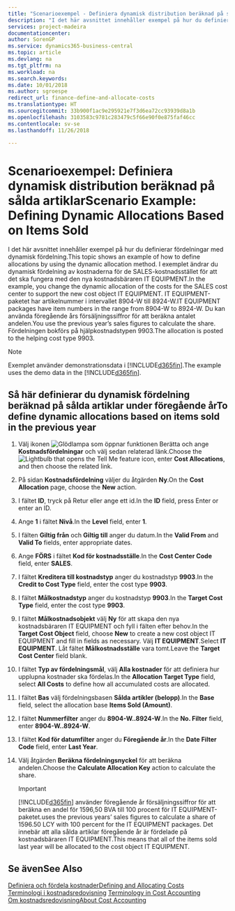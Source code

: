```yaml
---
title: "Scenarioexempel - Definiera dynamisk distribution beräknad på sålda artiklar | Microsoft Docs"
description: "I det här avsnittet innehåller exempel på hur du definierar fördelningar med dynamisk fördelning."
services: project-madeira
documentationcenter: 
author: SorenGP
ms.service: dynamics365-business-central
ms.topic: article
ms.devlang: na
ms.tgt_pltfrm: na
ms.workload: na
ms.search.keywords: 
ms.date: 10/01/2018
ms.author: sgroespe
redirect_url: finance-define-and-allocate-costs
ms.translationtype: HT
ms.sourcegitcommit: 33b900f1ac9e295921e7f3d6ea72cc93939d8a1b
ms.openlocfilehash: 3103583c9781c283479c5f66e90f0e875faf46cc
ms.contentlocale: sv-se
ms.lasthandoff: 11/26/2018

---
```

# <a name="scenario-example-defining-dynamic-allocations-based-on-items-sold"></a><span data-ttu-id="a9e2e-103">Scenarioexempel: Definiera dynamisk distribution beräknad på sålda artiklar</span><span class="sxs-lookup"><span data-stu-id="a9e2e-103">Scenario Example: Defining Dynamic Allocations Based on Items Sold</span></span>
<span data-ttu-id="a9e2e-104">I det här avsnittet innehåller exempel på hur du definierar fördelningar med dynamisk fördelning.</span><span class="sxs-lookup"><span data-stu-id="a9e2e-104">This topic shows an example of how to define allocations by using the dynamic allocation method.</span></span> <span data-ttu-id="a9e2e-105">I exemplet ändrar du dynamisk fördelning av kostnaderna för de SALES-kostnadsstället för att det ska fungera med den nya kostnadsbäraren IT EQUIPMENT.</span><span class="sxs-lookup"><span data-stu-id="a9e2e-105">In the example, you change the dynamic allocation of the costs for the SALES cost center to support the new cost object IT EQUIPMENT.</span></span> <span data-ttu-id="a9e2e-106">IT EQUIPMENT-paketet har artikelnummer i intervallet 8904-W till 8924-W.</span><span class="sxs-lookup"><span data-stu-id="a9e2e-106">IT EQUIPMENT packages have item numbers in the range from 8904-W to 8924-W.</span></span> <span data-ttu-id="a9e2e-107">Du kan använda föregående års försäljningssiffror för att beräkna antalet andelen.</span><span class="sxs-lookup"><span data-stu-id="a9e2e-107">You use the previous year’s sales figures to calculate the share.</span></span> <span data-ttu-id="a9e2e-108">Fördelningen bokförs på hjälpkostnadstypen 9903.</span><span class="sxs-lookup"><span data-stu-id="a9e2e-108">The allocation is posted to the helping cost type 9903.</span></span>  

> [!NOTE]  
>  <span data-ttu-id="a9e2e-109">Exemplet använder demonstrationsdata i [!INCLUDE[d365fin](includes/d365fin_md.md)].</span><span class="sxs-lookup"><span data-stu-id="a9e2e-109">The example uses the demo data in the [!INCLUDE[d365fin](includes/d365fin_md.md)].</span></span>  

## <a name="to-define-dynamic-allocations-based-on-items-sold-in-the-previous-year"></a><span data-ttu-id="a9e2e-110">Så här definierar du dynamisk fördelning beräknad på sålda artiklar under föregående år</span><span class="sxs-lookup"><span data-stu-id="a9e2e-110">To define dynamic allocations based on items sold in the previous year</span></span>  

1.  <span data-ttu-id="a9e2e-111">Välj ikonen ![Glödlampa som öppnar funktionen Berätta](media/ui-search/search_small.png "Berätta vad du vill göra") och ange **Kostnadsfördelningar** och välj sedan relaterad länk.</span><span class="sxs-lookup"><span data-stu-id="a9e2e-111">Choose the ![Lightbulb that opens the Tell Me feature](media/ui-search/search_small.png "Tell me what you want to do") icon, enter **Cost Allocations**, and then choose the related link.</span></span>  
2.  <span data-ttu-id="a9e2e-112">På sidan **Kostnadsfördelning** väljer du åtgärden **Ny**.</span><span class="sxs-lookup"><span data-stu-id="a9e2e-112">On the **Cost Allocation** page, choose the **New** action.</span></span>  
3.  <span data-ttu-id="a9e2e-113">I fältet **ID**, tryck på Retur eller ange ett id.</span><span class="sxs-lookup"><span data-stu-id="a9e2e-113">In the **ID** field, press Enter or enter an ID.</span></span>  
4.  <span data-ttu-id="a9e2e-114">Ange **1** i fältet **Nivå**.</span><span class="sxs-lookup"><span data-stu-id="a9e2e-114">In the **Level** field, enter **1**.</span></span>  
5.  <span data-ttu-id="a9e2e-115">I fälten **Giltig från** och **Giltig till** anger du datum.</span><span class="sxs-lookup"><span data-stu-id="a9e2e-115">In the **Valid From** and **Valid To** fields, enter appropriate dates.</span></span>  
6.  <span data-ttu-id="a9e2e-116">Ange **FÖRS** i fältet **Kod för kostnadsställe**.</span><span class="sxs-lookup"><span data-stu-id="a9e2e-116">In the **Cost Center Code** field, enter **SALES**.</span></span>  
7.  <span data-ttu-id="a9e2e-117">I fältet **Kreditera till kostnadstyp** anger du kostnadstyp **9903**.</span><span class="sxs-lookup"><span data-stu-id="a9e2e-117">In the **Credit to Cost Type** field, enter the cost type **9903**.</span></span>  
8.  <span data-ttu-id="a9e2e-118">I fältet **Målkostnadstyp** anger du kostnadstyp **9903**.</span><span class="sxs-lookup"><span data-stu-id="a9e2e-118">In the **Target Cost Type** field, enter the cost type **9903**.</span></span>  
9. <span data-ttu-id="a9e2e-119">I fältet **Målkostnadsobjekt** välj **Ny** för att skapa den nya kostnadsbäraren IT EQUIPMENT och fyll i fälten efter behov.</span><span class="sxs-lookup"><span data-stu-id="a9e2e-119">In the **Target Cost Object** field, choose **New** to create a new cost object IT EQUIPMENT and fill in fields as necessary.</span></span> <span data-ttu-id="a9e2e-120">Välj **IT EQUIPMENT**.</span><span class="sxs-lookup"><span data-stu-id="a9e2e-120">Select **IT EQUIPMENT**.</span></span> <span data-ttu-id="a9e2e-121">Låt fältet **Målkostnadsställe** vara tomt.</span><span class="sxs-lookup"><span data-stu-id="a9e2e-121">Leave the **Target Cost Center** field blank.</span></span>  
10. <span data-ttu-id="a9e2e-122">I fältet **Typ av fördelningsmål**, välj **Alla kostnader** för att definiera hur upplupna kostnader ska fördelas.</span><span class="sxs-lookup"><span data-stu-id="a9e2e-122">In the **Allocation Target Type** field, select **All Costs** to define how all accumulated costs are allocated.</span></span>  
11. <span data-ttu-id="a9e2e-123">I fältet **Bas** välj fördelningsbasen **Sålda artikler (belopp)**.</span><span class="sxs-lookup"><span data-stu-id="a9e2e-123">In the **Base** field, select the allocation base **Items Sold (Amount)**.</span></span>  
12. <span data-ttu-id="a9e2e-124">I fältet **Nummerfilter** anger du **8904-W..8924-W**.</span><span class="sxs-lookup"><span data-stu-id="a9e2e-124">In the **No. Filter** field, enter **8904-W..8924-W**.</span></span>  
13. <span data-ttu-id="a9e2e-125">I fältet **Kod för datumfilter** anger du **Föregående år**.</span><span class="sxs-lookup"><span data-stu-id="a9e2e-125">In the **Date Filter Code** field, enter **Last Year**.</span></span>  
14. <span data-ttu-id="a9e2e-126">Välj åtgärden **Beräkna fördelningsnyckel** för att beräkna andelen.</span><span class="sxs-lookup"><span data-stu-id="a9e2e-126">Choose the **Calculate Allocation Key** action to calculate the share.</span></span>  

    > [!IMPORTANT]  
    >  [!INCLUDE[d365fin](includes/d365fin_md.md)] <span data-ttu-id="a9e2e-127">använder föregående år försäljningssiffror för att beräkna en andel för 1596,50 BVA till 100 procent för IT EQUIPMENT-paketet.</span><span class="sxs-lookup"><span data-stu-id="a9e2e-127">uses the previous years’ sales figures to calculate a share of 1596.50 LCY with 100 percent for the IT EQUIPMENT packages.</span></span> <span data-ttu-id="a9e2e-128">Det innebär att alla sålda artiklar föregående år är fördelade på kostnadsbäraren IT EQUIPMENT.</span><span class="sxs-lookup"><span data-stu-id="a9e2e-128">This means that all of the items sold last year will be allocated to the cost object IT EQUIPMENT.</span></span>  

## <a name="see-also"></a><span data-ttu-id="a9e2e-129">Se även</span><span class="sxs-lookup"><span data-stu-id="a9e2e-129">See Also</span></span>  
[<span data-ttu-id="a9e2e-130">Definiera och fördela kostnader</span><span class="sxs-lookup"><span data-stu-id="a9e2e-130">Defining and Allocating Costs</span></span>](finance-define-and-allocate-costs.md)  
<span data-ttu-id="a9e2e-131">[Terminologi i kostnadsredovisning](finance-terminology-in-cost-accounting.md) </span><span class="sxs-lookup"><span data-stu-id="a9e2e-131">[Terminology in Cost Accounting](finance-terminology-in-cost-accounting.md) </span></span>  
[<span data-ttu-id="a9e2e-132">Om kostnadsredovisning</span><span class="sxs-lookup"><span data-stu-id="a9e2e-132">About Cost Accounting</span></span>](finance-about-cost-accounting.md)

